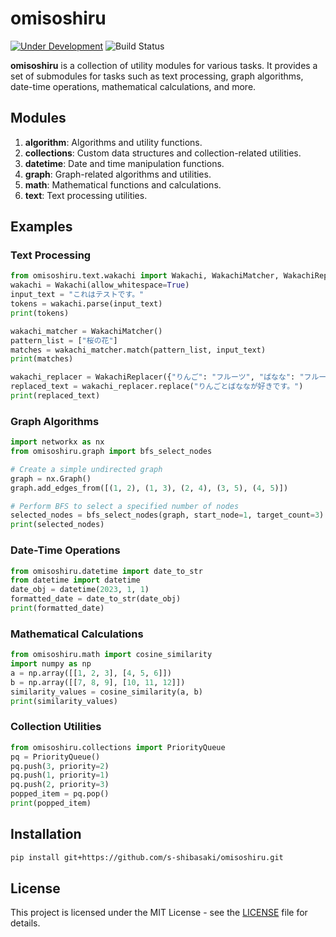 # omisoshiru

[![Under Development](https://img.shields.io/badge/status-under%20development-orange)](https://shields.io/)
![Build Status](https://github.com/s-shibasaki/omisoshiru/actions/workflows/test.yml/badge.svg)


**omisoshiru** is a collection of utility modules for various tasks. It provides a set of submodules for tasks such as text processing, graph algorithms, date-time operations, mathematical calculations, and more.

## Modules

1. **algorithm**: Algorithms and utility functions.
2. **collections**: Custom data structures and collection-related utilities.
3. **datetime**: Date and time manipulation functions.
4. **graph**: Graph-related algorithms and utilities.
5. **math**: Mathematical functions and calculations.
6. **text**: Text processing utilities.

## Examples

### Text Processing

```python
from omisoshiru.text.wakachi import Wakachi, WakachiMatcher, WakachiReplacer
wakachi = Wakachi(allow_whitespace=True)
input_text = "これはテストです。"
tokens = wakachi.parse(input_text)
print(tokens)

wakachi_matcher = WakachiMatcher()
pattern_list = ["桜の花"]
matches = wakachi_matcher.match(pattern_list, input_text)
print(matches)

wakachi_replacer = WakachiReplacer({"りんご": "フルーツ", "ばなな": "フルーツ"})
replaced_text = wakachi_replacer.replace("りんごとばななが好きです。")
print(replaced_text)
```

### Graph Algorithms

```python
import networkx as nx
from omisoshiru.graph import bfs_select_nodes

# Create a simple undirected graph
graph = nx.Graph()
graph.add_edges_from([(1, 2), (1, 3), (2, 4), (3, 5), (4, 5)])

# Perform BFS to select a specified number of nodes
selected_nodes = bfs_select_nodes(graph, start_node=1, target_count=3)
print(selected_nodes)
```

### Date-Time Operations

```python
from omisoshiru.datetime import date_to_str
from datetime import datetime
date_obj = datetime(2023, 1, 1)
formatted_date = date_to_str(date_obj)
print(formatted_date)
```

### Mathematical Calculations

```python
from omisoshiru.math import cosine_similarity
import numpy as np
a = np.array([[1, 2, 3], [4, 5, 6]])
b = np.array([[7, 8, 9], [10, 11, 12]])
similarity_values = cosine_similarity(a, b)
print(similarity_values)
```

### Collection Utilities

```python
from omisoshiru.collections import PriorityQueue
pq = PriorityQueue()
pq.push(3, priority=2)
pq.push(1, priority=1)
pq.push(2, priority=3)
popped_item = pq.pop()
print(popped_item)
```

## Installation

```bash
pip install git+https://github.com/s-shibasaki/omisoshiru.git
```

## License

This project is licensed under the MIT License - see the [LICENSE](LICENSE) file for details.
